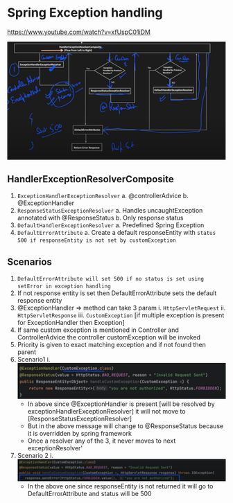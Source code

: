 # Spring Exception handling

https://www.youtube.com/watch?v=xfUspC01iDM

![Spring Exception Handler](./img/spring-exception-handling.png)

## HandlerExceptionResolverComposite

1. `ExceptionHandlerExceptionResolver`
   a. @controllerAdvice
   b. @ExceptionHandler
2. `ResponseStatusExceptionResolver`
   a. Handles uncaughtException annotated with @ResponseStatus
   b. Only response status
3. `DefaultHandlerExceptionResolver`
   a. Predefined Spring Exception
4. `DefaultErrorAttribute`
   a. Create a default responseEntity with `status 500 if responseEntity is not set by customException`

## Scenarios

1. `DefaultErrorAttribute will set 500 if no status is set using setError in exception handling`
2. If not response entity is set then DefaultErrorAttribute sets the default response entity
3. @ExceptionHandler => method can take 3 param
   i. `HttpServletRequest`
   ii. `HttpServletResponse`
   iii. `CustomException` [if multiple exception is present for ExceptionHandler then Exception]
4. If same custom exception is mentioned in Controller and ControllerAdvice the controller customException will be invoked
5. Priority is given to exact matching exception and if not found then parent
6. Scenario1
   i. ![Spring Exception Handler](./img/scenario1-exception-handler.png)
   - In above since @ExceptionHandler is present [will be resolved by exceptionHandlerExceptionResolver] it will not move to [ResponseStatusExceptionResolver]
   - But in the above message will change to @ResponseStatus because it is overridden by spring framework
   - Once a resolver any of the 3, it never moves to next exceptionResolver'
7. Scenario 2
   i. ![Spring Exception Handler](./img/scenario2-exception-handler.png)
   - In the above one since responseEntity is not returned it will go to DefaultErrorAttribute and status will be 500
